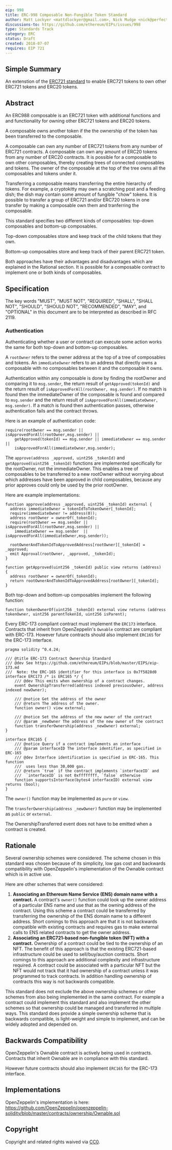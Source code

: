 ```yaml
---
eip: 998
title: ERC-998 Composable Non-Fungible Token Standard
author: Matt Lockyer <mattdlockyer@gmail.com>, Nick Mudge <nick@perfectabstractions.com>
discussions-to: https://github.com/ethereum/EIPs/issues/998
type: Standards Track
category: ERC
status: Draft
created: 2018-07-07
requires: EIP 721
---
```


## Simple Summary

An extenstion of the [ERC721 standard](https://github.com/ethereum/EIPs/blob/master/EIPS/eip-721.md) to enable ERC721 tokens to own other ERC721 tokens and ERC20 tokens.

## Abstract

An ERC988 composable is an ERC721 token with additional functions and and functionality for owning other ERC721 tokens and ERC20 tokens.

A composable owns another token if the the ownership of the token has been transferred to the composable.

A composable can own any number of ERC721 tokens from any number of ERC721 contracts. A composable can own any amount of ERC20 tokens from any number of ERC20 contracts. It is possible for a composable to own other composables, thereby creating trees of connected composables and tokens. The owner of the composable at the top of the tree owns all the composables and tokens under it.

Transferring a composable means transferring the entire hierarchy of tokens. For example, a cryptokitty may own a scratching post and a feeding dish; the dish may contain some amount of fungible "chow" tokens. It is possible to transfer a group of ERC721 and/or ERC720 tokens in one transfer by making a composable own them and tranferring the composable.

This standard specifies two different kinds of composables: top-down composables and bottom-up composables.

Top-down composables store and keep track of the child tokens that they own.

Bottom-up composables store and keep track of their parent ERC721 token.

Both approaches have their advantages and disadvantages which are explained in the Rational section. It is possible for a composable contract to implement one or both kinds of composables.

## Specification

The key words "MUST", "MUST NOT", "REQUIRED", "SHALL", "SHALL NOT", "SHOULD", "SHOULD NOT", "RECOMMENDED", "MAY", and "OPTIONAL" in this document are to be interpreted as described in RFC 2119.
### Authentication

Authenticating whether a user or contract can execute some action works the same for both top-down and bottom-up composables.

A `rootOwner` refers to the owner address at the top of a tree of composables and tokens. An `immediateOwner` refers to an address that directly owns a composable with no composables between it and the composable it owns.

Authentication within any composable is done by finding the rootOwner and comparing it to `msg.sender`, the return result of `getApproved(tokenId)` and the return result of `isApprovedForAll(rootOwner, msg.sender)`. If no match is found then the immediateOwner of the composable is found and compared to `msg.sender` and the return result of `isApprovedForAll(immediateOwner, msg.sender)`. If a match is found then authentication passes, otherwise authentication fails and the contract throws.

Here is an example of authentication code:
```solidity
require(rootOwner == msg.sender || isApprovedForAll(rootOwner,msg.sender) ||
	getApproved(tokenId) == msg.sender || immediateOwner == msg.sender || 
	isApprovedForAll(immediateOwner,msg.sender);
```

The `approve(address _approved, uint256 _tokenId)` and `getApproved(uint256 _tokenId)` functions are implemented specifically for the rootOwner, not the immediateOwner. This enables a tree of composables to be transferred to a new rootOwner without worrying about which addresses have been approved in child composables, because any prior approves could only be used by the prior rootOwner.

Here are example implementations:
```solidity
function approve(address _approved, uint256 _tokenId) external {
  address immediateOwner = tokenIdToTokenOwner[_tokenId];
  require(immediateOwner != address(0));
  address rootOwner = ownerOf(_tokenId);	
  require(rootOwner == msg.sender || isApprovedForAll(rootOwner,msg.sender) ||
    immediateOwner == msg.sender  || isApprovedForAll(immediateOwner,msg.sender));

  rootOwnerAndTokenIdToApprovedAddress[rootOwner][_tokenId] = _approved;
  emit Approval(rootOwner, _approved, _tokenId);
}

function getApproved(uint256 _tokenId) public view returns (address)  {
  address rootOwner = ownerOf(_tokenId);
  return rootOwnerAndTokenIdToApprovedAddress[rootOwner][_tokenId];
}
```


Both top-down and bottom-up composables implement the following function:
```solidity
function tokenOwnerOf(uint256 _tokenId) external view returns (address tokenOwner, uint256 parentTokenId, uint256 isParent);
```


Every ERC-173 compliant contract must implement the `ERC173` interface. Contracts that inherit from OpenZeppelin's `Ownable` contract are compliant with ERC-173. However future contracts should also implement `ERC165` for the ERC-173 interface.

```solidity
pragma solidity ^0.4.24;

/// @title ERC-173 Contract Ownership Standard
/// @dev See https://github.com/ethereum/EIPs/blob/master/EIPS/eip-173.md
///  Note: the ERC-165 identifier for this interface is 0x7f5828d0
interface ERC173 /* is ERC165 */ {
    /// @dev This emits when ownership of a contract changes.    
    event OwnershipTransferred(address indexed previousOwner, address indexed newOwner);

    /// @notice Get the address of the owner    
    /// @return The address of the owner.
    function owner() view external;
	
    /// @notice Set the address of the new owner of the contract   
    /// @param _newOwner The address of the new owner of the contract    
    function transferOwnership(address _newOwner) external;	
}

interface ERC165 {
    /// @notice Query if a contract implements an interface
    /// @param interfaceID The interface identifier, as specified in ERC-165
    /// @dev Interface identification is specified in ERC-165. This function
    ///  uses less than 30,000 gas.
    /// @return `true` if the contract implements `interfaceID` and
    ///  `interfaceID` is not 0xffffffff, `false` otherwise
    function supportsInterface(bytes4 interfaceID) external view returns (bool);
}
```

The `owner()` function may be implemented as `pure` or `view`.

The `transferOwnership(address _newOwner)` function may be implemented as `public` or `external`.

The OwnershipTransferred event does not have to be emitted when a contract is created.

## Rationale

Several ownership schemes were considered. The scheme chosen in this standard was chosen because of its simplicity, low gas cost and backwards compatibility with OpenZeppelin's implementation of the Ownable contract which is in active use.

Here are other schemes that were considered:
1. **Associating an Ethereum Name Service (ENS) domain name with a contract.** A contract's `owner()` function could look up the owner address of a particular ENS name and use that as the owning address of the contract. Using this scheme a contract could be transferred by transferring the ownership of the ENS domain name to a different address. Short comings to this approach are that it is not backwards compatible with existing contracts and requires gas to make external calls to ENS related contracts to get the owner address.
2. **Associating an ERC721-based non-fungible token (NFT) with a contract.** Ownership of a contract could be tied to the ownership of an NFT. The benefit of this approach is that the existing ERC721-based infrastructure could be used to sell/buy/auction contracts. Short comings to this approach are additional complexity and infrastructure required. A contract could be associated with a particular NFT but the NFT would not track that it had ownership of a contract unless it was programmed to track contracts. In addition handling ownership of contracts this way is not backwards compatible.

This standard does not exclude the above ownership schemes or other schemes from also being implemented in the same contract. For example a contract could implement this standard and also implement the other schemes so that ownership could be managed and transferred in multiple ways. This standard does provide a simple ownership scheme that is backwards compatible, is light-weight and simple to implement, and can be widely adopted and depended on.

## Backwards Compatibility

OpenZeppelin's Ownable contract is actively being used in contracts. Contracts that inherit Ownable are in compliance with this standard.

However future contracts should also implement `ERC165` for the ERC-173 interface.

## Implementations

OpenZeppelin's implementation is here: https://github.com/OpenZeppelin/openzeppelin-solidity/blob/master/contracts/ownership/Ownable.sol

## Copyright

Copyright and related rights waived via [CC0](https://creativecommons.org/publicdomain/zero/1.0/).



